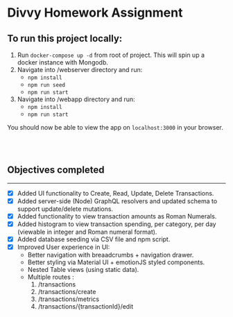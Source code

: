 # Divvy Homework Assignment

## To run this project locally:

1. Run `docker-compose up -d` from root of project. This will spin up a docker instance with Mongodb.
2. Navigate into /webserver directory and run:
   * `npm install`
   * `npm run seed`
   * `npm run start`
3. Navigate into /webapp directory and run:
   * `npm install`
   * `npm run start`

You should now be able to view the app on `localhost:3000` in your browser.

<br />
<br />

## Objectives completed
--------
- [x] Added UI functionality to Create, Read, Update, Delete Transactions.
- [x] Added server-side (Node) GraphQL resolvers and updated schema to support update/delete mutations.
- [x] Added functionality to view transaction amounts as Roman Numerals.
- [x] Added histogram to view transaction spending, per category, per day (viewable in integer and Roman numeral format).
- [x] Added database seeding via CSV file and npm script.
- [x] Improved User experience in UI:
  * Better navigation with breaadcrumbs + navigation drawer.
  * Better styling via Material UI + emotionJS styled components.
  * Nested Table views (using static data).
  * Multiple routes : 
    1. /transactions
    2. /transactions/create
    3. /transactions/metrics
    4. /transactions/{transactionId}/edit


